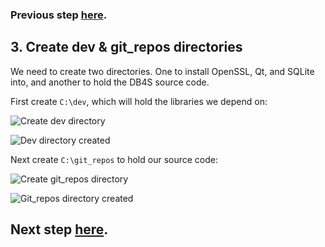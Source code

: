### Previous step [here](https://github.com/sqlitebrowser/sqlitebrowser/wiki/Win64-setup-—-Step-2-—-Install-MSVC2013).

## 3. Create dev & git_repos directories

We need to create two directories.  One to install OpenSSL, Qt, and SQLite into, and another to hold the DB4S source code.

First create `C:\dev`, which will hold the libraries we depend on:

![Create dev directory](https://github.com/sqlitebrowser/db4s-screenshots/raw/master/wiki/03-create_main_directories/011.png)

![Dev directory created](https://github.com/sqlitebrowser/db4s-screenshots/raw/master/wiki/03-create_main_directories/012.png)

Next create `C:\git_repos` to hold our source code:

![Create git_repos directory](https://github.com/sqlitebrowser/db4s-screenshots/raw/master/wiki/03-create_main_directories/074.png)

![Git_repos directory created](https://github.com/sqlitebrowser/db4s-screenshots/raw/master/wiki/03-create_main_directories/075.png)

## Next step [here](https://github.com/sqlitebrowser/sqlitebrowser/wiki/Win64-setup-—-Step-4-—-Install-OpenSSL).